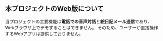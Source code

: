## 本プロジェクトのWeb版について

当プロジェクトの主要機能は**電話での音声対話**と**絵日記メール送信**であり、Webブラウザ上でデモすることはできません。
そのため、ユーザーが直接操作するWebアプリは提供しておりません。
